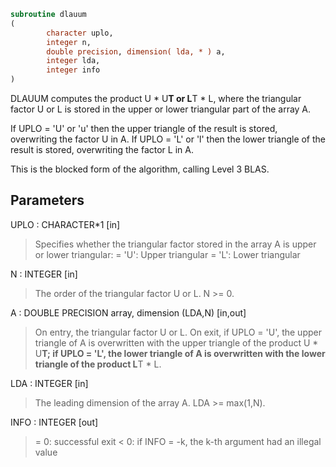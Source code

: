 ```fortran
subroutine dlauum
(
        character uplo,
        integer n,
        double precision, dimension( lda, * ) a,
        integer lda,
        integer info
)
```

DLAUUM computes the product U * U**T or L**T * L, where the triangular
factor U or L is stored in the upper or lower triangular part of
the array A.

If UPLO = 'U' or 'u' then the upper triangle of the result is stored,
overwriting the factor U in A.
If UPLO = 'L' or 'l' then the lower triangle of the result is stored,
overwriting the factor L in A.

This is the blocked form of the algorithm, calling Level 3 BLAS.

## Parameters
UPLO : CHARACTER*1 [in]
> Specifies whether the triangular factor stored in the array A
> is upper or lower triangular:
> = 'U':  Upper triangular
> = 'L':  Lower triangular

N : INTEGER [in]
> The order of the triangular factor U or L.  N >= 0.

A : DOUBLE PRECISION array, dimension (LDA,N) [in,out]
> On entry, the triangular factor U or L.
> On exit, if UPLO = 'U', the upper triangle of A is
> overwritten with the upper triangle of the product U * U**T;
> if UPLO = 'L', the lower triangle of A is overwritten with
> the lower triangle of the product L**T * L.

LDA : INTEGER [in]
> The leading dimension of the array A.  LDA >= max(1,N).

INFO : INTEGER [out]
> = 0: successful exit
> < 0: if INFO = -k, the k-th argument had an illegal value
